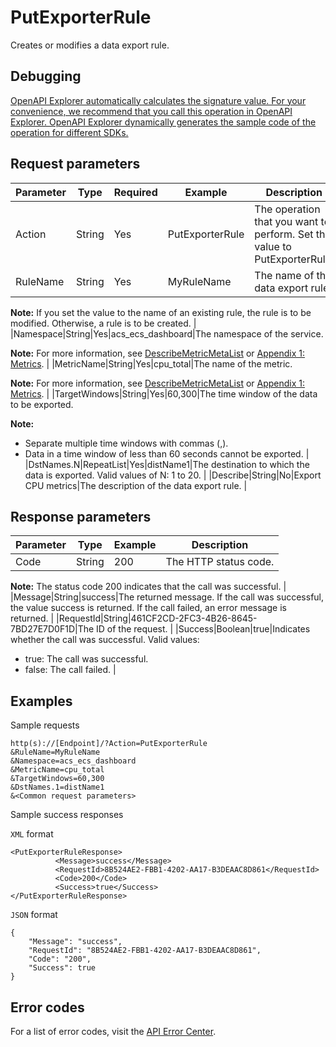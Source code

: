# PutExporterRule

Creates or modifies a data export rule.

## Debugging

[OpenAPI Explorer automatically calculates the signature value. For your convenience, we recommend that you call this operation in OpenAPI Explorer. OpenAPI Explorer dynamically generates the sample code of the operation for different SDKs.](https://api.aliyun.com/#product=Cms&api=PutExporterRule&type=RPC&version=2019-01-01)

## Request parameters

|Parameter|Type|Required|Example|Description|
|---------|----|--------|-------|-----------|
|Action|String|Yes|PutExporterRule|The operation that you want to perform. Set the value to PutExporterRule. |
|RuleName|String|Yes|MyRuleName|The name of the data export rule.

**Note:** If you set the value to the name of an existing rule, the rule is to be modified. Otherwise, a rule is to be created. |
|Namespace|String|Yes|acs\_ecs\_dashboard|The namespace of the service.

**Note:** For more information, see [DescribeMetricMetaList](~~98846~~) or [Appendix 1: Metrics](~~163515~~). |
|MetricName|String|Yes|cpu\_total|The name of the metric.

**Note:** For more information, see [DescribeMetricMetaList](~~98846~~) or [Appendix 1: Metrics](~~163515~~). |
|TargetWindows|String|Yes|60,300|The time window of the data to be exported.

**Note:**

-   Separate multiple time windows with commas \(,\).
-   Data in a time window of less than 60 seconds cannot be exported. |
|DstNames.N|RepeatList|Yes|distName1|The destination to which the data is exported. Valid values of N: 1 to 20. |
|Describe|String|No|Export CPU metrics|The description of the data export rule. |

## Response parameters

|Parameter|Type|Example|Description|
|---------|----|-------|-----------|
|Code|String|200|The HTTP status code.

**Note:** The status code 200 indicates that the call was successful. |
|Message|String|success|The returned message. If the call was successful, the value success is returned. If the call failed, an error message is returned. |
|RequestId|String|461CF2CD-2FC3-4B26-8645-7BD27E7D0F1D|The ID of the request. |
|Success|Boolean|true|Indicates whether the call was successful. Valid values:

-   true: The call was successful.
-   false: The call failed. |

## Examples

Sample requests

```
http(s)://[Endpoint]/?Action=PutExporterRule
&RuleName=MyRuleName
&Namespace=acs_ecs_dashboard
&MetricName=cpu_total
&TargetWindows=60,300
&DstNames.1=distName1
&<Common request parameters>
```

Sample success responses

`XML` format

```
<PutExporterRuleResponse>
          <Message>success</Message>
          <RequestId>8B524AE2-FBB1-4202-AA17-B3DEAAC8D861</RequestId>
          <Code>200</Code>
          <Success>true</Success>
</PutExporterRuleResponse>
```

`JSON` format

```
{
    "Message": "success",
    "RequestId": "8B524AE2-FBB1-4202-AA17-B3DEAAC8D861",
    "Code": "200",
    "Success": true
}
```

## Error codes

For a list of error codes, visit the [API Error Center](https://error-center.alibabacloud.com/status/product/Cms).

